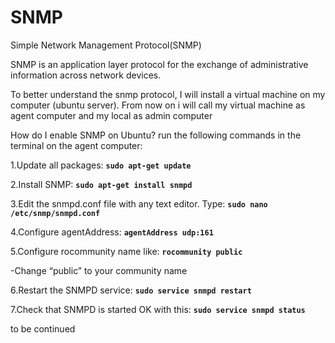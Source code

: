 # SNMP
Simple Network Management Protocol(SNMP)

SNMP is an application layer protocol for the exchange of administrative information across network devices.

To better understand the snmp protocol, I will install a virtual machine on my computer (ubuntu server). From now on i will call my virtual machine as agent computer and my local as admin computer

How do I enable SNMP on Ubuntu?
run the following commands in the terminal on the agent computer:

1.Update all packages: **`sudo apt-get update`**

2.Install SNMP: **`sudo apt-get install snmpd`**

3.Edit the snmpd.conf file with any text editor. Type: **`sudo nano /etc/snmp/snmpd.conf`**

4.Configure agentAddress: **`agentAddress udp:161`**

5.Configure rocommunity name like: **`rocommunity public`**

-Change “public” to your community name

6.Restart the SNMPD service: **`sudo service snmpd restart`**

7.Check that SNMPD is started OK with this: **`sudo service snmpd status`**

to be continued
